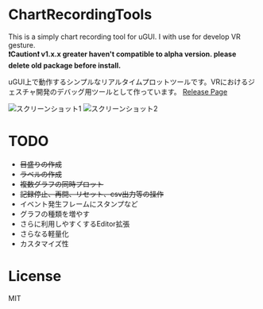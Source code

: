 # ChartRecordingTools
This is a simply chart recording tool for uGUI. I with use for develop VR gesture.<br />
**:exclamation:Caution:exclamation: v1.x.x greater haven't compatible to alpha version. please delete old package before install.** 

uGUI上で動作するシンプルなリアルタイムプロットツールです。VRにおけるジェスチャ開発のデバッグ用ツールとして作っています。
[Release Page](https://github.com/sokuhatiku/ChartRecordingTools/releases "release page")

![スクリーンショット1](https://github.com/sokuhatiku/GraphTool/blob/master/screenshot1.PNG)
![スクリーンショット2](https://github.com/sokuhatiku/GraphTool/blob/master/screenshot2.PNG)

# TODO
* ~~目盛りの作成~~
 * ~~ラベルの作成~~
* ~~複数グラフの同時プロット~~
* ~~記録停止、再開、リセット、csv出力等の操作~~
* イベント発生フレームにスタンプなど
* グラフの種類を増やす
* さらに利用しやすくするEditor拡張
* さらなる軽量化
* カスタマイズ性

# License
MIT
